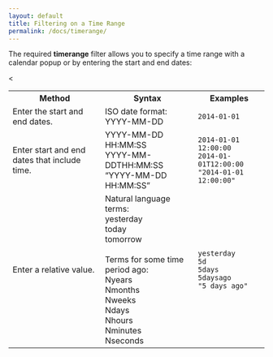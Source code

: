 ```yaml
---
layout: default
title: Filtering on a Time Range
permalink: /docs/timerange/
---
```


The required **timerange** filter allows you to specify a time range with a calendar popup or by entering the start and end dates:
<table>
  <tr>
    <th>Method</th>
    <th>Syntax</th>
    <th>Examples</th>
  </tr>
  <tr>
    <td>Enter the start and end dates.</td>
    <td>ISO date format: YYYY-MM-DD </td>
    <td><code>2014-01-01</code></td>
  </tr>
  <tr>
    <td>Enter start and end dates that include time.</td>
    <td>YYYY-MM-DD HH:MM:SS<br>YYYY-MM-DDTHH:MM:SS<br>“YYYY-MM-DD HH:MM:SS”</td>
    <td><code>2014-01-01 12:00:00</code><br><code>2014-01-01T12:00:00</code><br><code>"2014-01-01 12:00:00"</code></td>
  </tr>
  <tr>
    <td>Enter a relative value.</td>
    <td>Natural language terms: <br>yesterday <br>today <br>tomorrow<br><br>Terms for some time period ago: <br>Nyears <br>Nmonths<br>Nweeks <br>Ndays <br>Nhours <br>Nminutes <br>Nseconds</td>
    <<td><code>yesterday</code><br><code>5d</code><br><code>5days</code><br><code>5daysago</code><br><code>"5 days ago"</code></td>
  </tr>
</table>

